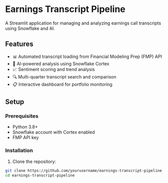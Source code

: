 # Earnings Transcript Pipeline

A Streamlit application for managing and analyzing earnings call transcripts using Snowflake and AI.

## Features
- 📊 Automated transcript loading from Financial Modeling Prep (FMP) API
- 🤖 AI-powered analysis using Snowflake Cortex
- 📈 Sentiment scoring and trend analysis
- 🔍 Multi-quarter transcript search and comparison
- 📋 Interactive dashboard for portfolio monitoring

## Setup

### Prerequisites
- Python 3.8+
- Snowflake account with Cortex enabled
- FMP API key

### Installation

1. Clone the repository:
```bash
git clone https://github.com/yourusername/earnings-transcript-pipeline.git
cd earnings-transcript-pipeline

